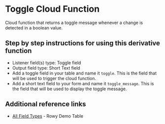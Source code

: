 # Toggle Cloud Function

Cloud function that returns a toggle message whenever a change is detected in a boolean value.

## Step by step instructions for using this derivative function

- Listener field(s) type: Toggle field
- Output field type: Short Text field
- Add a toggle field in your table and name it `toggle`. This is the field that will be used to trigger the cloud function.
- Add a short text field to your form and name it `toggle_message`. This is the field that will be used to display the toggle message.

## Additional reference links

- [All Field Types](https://demo.rowy.io/table/allFieldTypes) - Rowy Demo Table